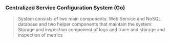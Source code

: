 ### Centralized Service Configuration System (Go)

>System consists of two main components: Web Service and NoSQL database and two helper components that maintain the system: Storage and inspection component of logs and trace and storage and inspection of metrics
